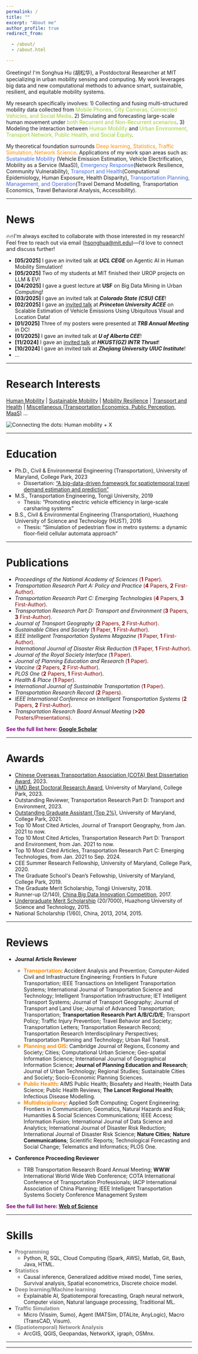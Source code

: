```yaml
---
permalink: /
title: ""
excerpt: "About me"
author_profile: true
redirect_from:

  - /about/
  - /about.html

---
```


Greetings! I'm Songhua Hu (胡松华), a Postdoctoral Researcher at MIT specializing in urban mobility sensing and
computing.
My work leverages big data and new computational methods to advance smart, sustainable, resilient, and equitable
mobility systems.

My research specifically involves: 1) Collecting and fusing multi-structured mobility data collected from
<span style="color: Yellowgreen"> Mobile Phones, City Cameras, Connected Vehicles, and Social Media</span>. 2)
Simulating and forecasting large-scale human movement under <span style="color: Yellowgreen"> both Recurrent and
Non-Recurrent
scenarios</span>. 3) Modeling the interaction between <span style="color: Yellowgreen">Human Mobility</span> and
<span style="color: Yellowgreen"> Urban Environment, Transport Network, Public Health, and Social Equity</span>.

My theoretical foundation surrounds <span style="color: Darkorange">Deep learning, Statistics, Traffic Simulation,
Network Science</span>.
Applications of my work span areas such as:
<span style="color: royalblue">Sustainable Mobility</span> (Vehicle Emission Estimation, Vehicle Electrification,
Mobility as a Service (MaaS)),
<span style="color: royalblue">Emergency Response</span>(Network Resilience, Community Vulnerability),
<span style="color: royalblue">Transport and Health</span>(Computational Epidemiology, Human Exposure, Health
Disparity),
<span style="color: royalblue">Transportation Planning, Management, and Operation</span>(Travel Demand Modelling,
Transportation Economics, Travel Behavioral Analysis, Accessibility).

---

News
======
🔥🔥I'm always excited to collaborate with those interested in my research! Feel free to reach
out via email (hsonghua@mit.edu)—I’d love to connect and discuss further!
* **[05/2025]** I gave an invited talk at **_UCL CEGE_** on Agentic AI in Human Mobility Simulation!
* **[05/2025]** Two of my students at MIT finished their UROP projects on LLM & EV!
* **[04/2025]** I gave a guest lecture at **USF** on Big Data Mining in Urban Computing!
* **[03/2025]** I gave an invited talk at **_Colorado State (CSU) CEE_**!
* **[02/2025]** I gave an [invited talk](https://acee.princeton.edu/events/towards-sustainable-urban-systems-with-human-centered-big-data-mining/) at **_Princeton University ACEE_** on Scalable Estimation of Vehicle Emissions Using Ubiquitous Visual and Location Data!
* **[01/2025]** Three of my posters were presented at **_TRB Annual Meeting_** in DC!
* **[01/2025]** I gave an invited talk at **_U of Alberta CEE_**!
* **[11/2024]** I gave an [invited talk](https://mp.weixin.qq.com/s/1AJy6fbmp4SLppstbmRknQ) at **_HKUST(GZ) INTR Thrust_**!
* **[10/2024]** I gave an invited talk at **_Zhejiang University UIUC Institute_**!
* ...

[//]: # (* **[04/2025]** I gave an invited talk at **_HKU UPAD_** on AI & Urban Multi-System Modeling!)

[//]: # (* **[04/2025]** I gave an invited talk at **_CityUHK ACE_** on Next-Gen Travel Demand Model!)

***

Research Interests
======

[Human Mobility](https://songhuahu-umd.github.io/HumanMobility) |
[Sustainable Mobility](https://songhuahu-umd.github.io/SusMobility/) |
[Mobility Resilience](https://songhuahu-umd.github.io/Resilience/) |
[Transport and Health](https://songhuahu-umd.github.io/Health/) |
[Miscellaneous (Transportation Economics, Public Perception, MaaS)](https://songhuahu-umd.github.io/Miscell/) ...

![Connecting the dots: Human mobility + X](https://songhuahu-umd.github.io/images/framework.png)


***

Education
======

* Ph.D., Civil & Environmental Engineering (Transportation), University of Maryland, College Park, 2023
    * Dissertation: [“A big-data-driven framework for spatiotemporal travel demand estimation and prediction”](https://drum.lib.umd.edu/items/4be96816-0aaf-4d4d-a1f0-11593c284d8b)
* M.S., Transportation Engineering, Tongji University, 2019
    * Thesis: “Promoting electric vehicle efficiency in large-scale carsharing systems”
* B.S., Civil & Environmental Engineering (Transportation), Huazhong University of Science and Technology (HUST), 2016
    * Thesis: “Simulation of pedestrian flow in metro systems: a dynamic floor-field cellular automata approach”

***

Publications
======

* _Proceedings of the National Academy of Sciences_ <span style="color: maroon"> (**1** Paper)</span>.
* _Transportation Research Part A: Policy and Practice_ <span style="color: maroon">(**4** Papers, **2**
  First-Author)</span>.
* _Transportation Research Part C: Emerging Technologies_ <span style="color: maroon">(**4** Papers, **3**
  First-Author)</span>.
* _Transportation Research Part D: Transport and Environment_ <span style="color: maroon">(**3** Papers, **3**
  First-Author)</span>.
* _Journal of Transport Geography_ <span style="color: maroon">(**2** Papers, **2** First-Author)</span>.
* _Sustainable Cities and Society_ <span style="color: maroon">(**1** Paper, **1** First-Author)</span>.
* _IEEE Intelligent Transportation Systems Magazine_ <span style="color: maroon">(**1** Paper, **1**
  First-Author)</span>.
* _International Journal of Disaster Risk Reduction_ <span style="color: maroon">(**1** Paper, **1**
  First-Author)</span>.
* _Journal of the Royal Society Interface_ <span style="color: maroon">(**1** Paper)</span>.
* _Journal of Planning Education and Research_ <span style="color: maroon">(**1** Paper)</span>.
* _Vaccine_ <span style="color: maroon">(**2** Papers, **2** First-Author)</span>.
* _PLOS One_ <span style="color: maroon">(**2** Papers, **1** First-Author)</span>.
* _Health & Place_ <span style="color: maroon">(**1** Paper)</span>.
* _International Journal of Sustainable Transportation_ <span style="color: maroon">(**1** Paper)</span>.
* _Transportation Research Record_ <span style="color: maroon">(**2** Papers)</span>.
* _IEEE International Conference on Intelligent Transportation Systems_ <span style="color: maroon">(**2** Papers, **2**
  First-Author)</span>.
* _Transportation Research Board Annual Meeting_ <span style="color: maroon">(**>20** Posters/Presentations)</span>.

<span style="color: purple">**See the full list here: [Google Scholar](https://scholar.google.com/citations?user=uVIbQyAAAAAJ&hl=en)**</span>

***

Awards
======

* [Chinese Overseas Transportation Association (COTA) Best Dissertation Award](https://cee.umd.edu/news/story/hu-receives-cota-best-dissertation-award), 2023.
* [UMD Best Doctoral Research Award](https://cee.umd.edu/news/story/hu-waters-win-thesis-awards), University of Maryland, College Park, 2023.
* Outstanding Reviewer, Transportation Research Part D: Transport and Environment, 2023.
* [Outstanding Graduate Assistant (Top 2%)](https://gradschool.umd.edu/funding/student-fellowships-awards/outstanding-graduate-assistant-awards),
  University of Maryland, College Park, 2021.
* Top 10 Most Cited Articles, Journal of Transport Geography, from Jan. 2021 to now.
* Top 10 Most Cited Articles, Transportation Research Part D: Transport and Environment, from Jan. 2021 to now.
* Top 10 Most Cited Articles, Transportation Research Part C: Emerging Technologies, from Jan. 2021 to Sep. 2024.
* CEE Summer Research Fellowship, University of Maryland, College Park, 2020.
* The Graduate School's Dean’s Fellowship, University of Maryland, College Park, 2019.
* The Graduate Merit Scholarship, Tongji University, 2018.
* Runner-up (2/140), [China Big Data Innovation Competition](http://www.360doc.com/content/21/0222/19/73861477_963398711.shtml), 2017.
* [Undergraduate Merit Scholarship](http://news.hust.edu.cn/info/1007/2164.htm) (20/7000), Huazhong University of Science and Technology, 2015.
* National Scholarship (1/60), China, 2013, 2014, 2015.

***

Reviews
======

* **Journal Article Reviewer**
    * <span style="color: Darkorange">**Transportation**</span>: Accident Analysis and Prevention; Computer-Aided Civil
      and Infrastructure Engineering; Frontiers In Future Transportation; IEEE Transactions on Intelligent Transportation Systems; International Journal of Transportation Science and
      Technology; Intelligent Transportation Infrastructure; IET Intelligent Transport Systems; 
      Journal of Transport Geography; Journal of Transport and Land Use; Journal of Advanced Transportation;
      Transportation; **Transportation Research Part A/B/C/D/E**; Transport Policy;
      Traffic Injury Prevention; Travel Behavior and Society; Transportation Letters; Transportation Research Record;
      Transportation Research Interdisciplinary Perspectives;
      Transportation Planning and Technology; Urban Rail Transit.
    * <span style="color: Darkorange">**Planning and GIS**</span>: Cambridge Journal of Regions, Economy and Society;
      Cities; Computational Urban Science; Geo-spatial Information Science; International Journal of Geographical Information
      Science;
      **Journal of Planning Education and Research**; Journal of Urban Technology; Regional Studies; Sustainable Cities and
      Society; Socio-Economic Planning Sciences.
    * <span style="color: Darkorange">**Public Health**</span>: AIMS Public Health; Biosafety and Health; Health Data
      Science; Public Health Reviews; **The Lancet Regional Health**; Infectious Disease Modelling. 
    * <span style="color: Darkorange">**Multidisciplinary**</span>:
      Applied Soft Computing; Cogent Engineering; 
      Frontiers in Communication;
      Geomatics, Natural Hazards and Risk; Humanities & Social Sciences Communications; IEEE Access; Information Fusion;
      International Journal of Data Science and Analytics;
      International Journal of Disaster Risk Reduction;
      International Journal of Disaster Risk Science;
      **Nature Cities**; **Nature Communications**; Scientific Reports; Technological Forecasting and Social Change;
      Telematics and Informatics; PLOS One.

* **Conference Proceeding Reviewer**
    * TRB Transportation Research Board Annual Meeting; **WWW** International World Wide Web Conference;
      COTA International Conference of Transportation Professionals;
      IACP International Association of China Planning;
      IEEE Intelligent Transportation Systems Society Conference Management System

<span style="color: purple">**See the full list here: [Web of Science](https://www.webofscience.com/wos/author/record/ABF-2415-2021)**</span>

***


Skills
======

* <span style="color: gray">**Programming**</span>
    * Python, R, SQL, Cloud Computing (Spark, AWS), Matlab, Git, Bash, Java, HTML.
* <span style="color: gray">**Statistics**</span>
    * Causal inference, Generalized additive mixed model, Time series, Survival analysis, Spatial econometrics, Discrete
      choice model.
* <span style="color: gray">**Deep learning/Machine learning**</span>
    * Explainable AI, Spatiotemporal forecasting, Graph neural network, Computer vision, Natural language processing,
      Traditional ML.
* <span style="color: gray">**Traffic Simulation**</span>
    * Micro (Vissim, Sumo), Agent (MATSim, DTALite, AnyLogic), Macro (TransCAD, Visum).
* <span style="color: gray">**(Spatiotemporal) Network Analysis**</span>
    * ArcGIS, QGIS, Geopandas, NetworkX, igraph, OSMnx.

***

------
<script type='text/javascript' id='clustrmaps' src='//cdn.clustrmaps.com/map_v2.js?cl=848383&w=288&t=n&d=zU9DbdqNwD8PS5IHucVNU8GV_lJolPyn6nhjUQYN5FI&co=ffffff&ct=808080&cmo=3acc3a&cmn=ff5353'></script>